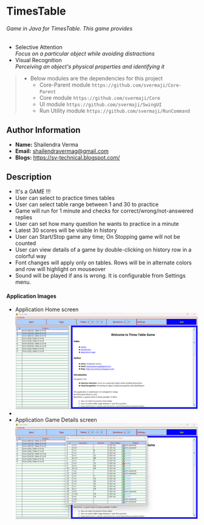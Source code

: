 # TimesTable

###### Game in Java for TimesTable. This game provides
* Selective Attention<br>
  _Focus on a particular object while avoiding distractions_
* Visual Recognition<br>
  _Perceiving an object's physical properties and identifying it_

> * Below modules are the dependencies for this project
>   - Core-Parent module `https://github.com/svermaji/Core-Parent`
>   - Core module `https://github.com/svermaji/Core`
>   - UI module `https://github.com/svermaji/SwingUI`
>   - Run Utility module `https://github.com/svermaji/RunCommand`

## Author Information
* **Name:** Shailendra Verma
* **Email:** shailendravermag@gmail.com
* **Blogs:** https://sv-technical.blogspot.com/

## Description
* It's a GAME !!!
* User can select to practice times tables
* User can select table range between 1 and 30 to practice
* Game will run for 1 minute and checks for correct/wrong/not-answered replies
* User can set how many question he wants to practice in a minute
* Latest 30 scores will be visible in history
* User can Start/Stop game any time; On Stopping game will not be counted
* User can view details of a game by double-clicking on history row in a colorful way
* Font changes will apply only on tables. Rows will be in alternate colors and row will highlight on mouseover
* Sound will be played if ans is wrong. It is configurable from Settings menu.

#### Application Images
* Application Home screen<br>
![Image of Yaktocat](https://github.com/svermaji/TimesTable/blob/master/app-images/app-image-home-7-nov-2022.png)
* 
* Application Game Details screen<br>
![Image of Yaktocat](https://github.com/svermaji/TimesTable/blob/master/app-images/app-image-details-7-nov-2022.png)
